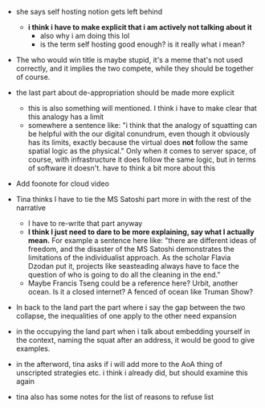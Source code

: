 - she says self hosting notion gets left behind
  - **i think i have to make explicit that i am actively not talking about it**
    - also why i am doing this lol
    - is the term self hosting good enough? is it really what i mean?
- The who would win title is maybe stupid, it's a meme that's not used correctly, and it implies the two compete, while they should be together of course.
- the last part about de-appropriation should be made more explicit
  - this is also something will mentioned. I think i have to make clear that this analogy has a limit
  - somewhere a sentence like: "i think that the analogy of squatting can be helpful with the our digital conundrum, even though it obviously has its limits, exactly because the virtual does **not** follow the same spatial logic as the physical." Only when it comes to server space, of course, with infrastructure it does follow the same logic, but in terms of software it doesn't. have to think a bit more about this
- Add foonote for cloud video
- Tina thinks I have to tie the MS Satoshi part more in with the rest of the narrative
  - I have to re-write that part anyway
  - **I think I just need to dare to be more explaining, say what I actually mean.** For example a sentence here like: "there are different ideas of freedom, and the disaster of the MS Satoshi demonstrates the limitations of the individualist approach. As the scholar Flavia Dzodan put it, projects like seasteading always have to face the question of who is going to do all the cleaning in the end."
  - Maybe Francis Tseng could be a reference here? Urbit, another ocean. Is it a closed internet? A fenced of ocean like Truman Show?

- In back to the land part the part where i say the gap between the two collapse, the inequalities of one apply to the other need expansion
- in the occupying the land part when i talk about embedding yourself in the context, naming the squat after an address, it would be good to give examples.
- in the afterword, tina asks if i will add more to the AoA thing of unscripted strategies etc. i think i already did, but should examine this again
- tina also has some notes for the list of reasons to refuse list